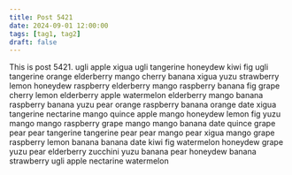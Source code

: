 ```yaml
---
title: Post 5421
date: 2024-09-01 12:00:00
tags: [tag1, tag2]
draft: false
---
```

This is post 5421.
ugli
apple
xigua
ugli
tangerine
honeydew
kiwi
fig
ugli
tangerine
orange
elderberry
mango
cherry
banana
xigua
yuzu
strawberry
lemon
honeydew
raspberry
elderberry
mango
raspberry
banana
fig
grape
cherry
lemon
elderberry
apple
watermelon
elderberry
mango
banana
raspberry
banana
yuzu
pear
orange
raspberry
banana
orange
date
xigua
tangerine
nectarine
mango
quince
apple
mango
honeydew
lemon
fig
yuzu
mango
mango
raspberry
grape
mango
mango
banana
date
quince
grape
pear
pear
tangerine
tangerine
pear
pear
mango
pear
xigua
mango
grape
raspberry
lemon
banana
banana
date
kiwi
fig
watermelon
honeydew
grape
yuzu
pear
elderberry
zucchini
yuzu
banana
pear
honeydew
banana
strawberry
ugli
apple
nectarine
watermelon
